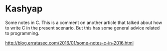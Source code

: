Kashyap
=======

Some notes in C. This is a comment on another article that talked about
how to write C in the present scenario. But this has some general advice
related to programming.

http://blog.erratasec.com/2016/01/some-notes-c-in-2016.html
